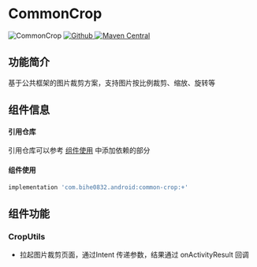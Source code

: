 # CommonCrop

![CommonCrop](https://img.shields.io/badge/AndroidAppFactory-CommonCrop-brightgreen)
[ ![Github](https://img.shields.io/badge/Github-CommonCrop-brightgreen?style=social) ](https://github.com/bihe0832/AndroidAppFactory/tree/master/CommonCrop)
[ ![Maven Central](https://img.shields.io/maven-central/v/com.bihe0832.android/common-crop) ](https://search.maven.org/artifact/com.bihe0832.android/common-crop)


## 功能简介

基于公共框架的图片裁剪方案，支持图片按比例裁剪、缩放、旋转等

## 组件信息

#### 引用仓库

引用仓库可以参考 [组件使用](./../start.md) 中添加依赖的部分

#### 组件使用

```groovy
implementation 'com.bihe0832.android:common-crop:+'
```

## 组件功能

### CropUtils

- 拉起图片裁剪页面，通过Intent 传递参数，结果通过 onActivityResult 回调


